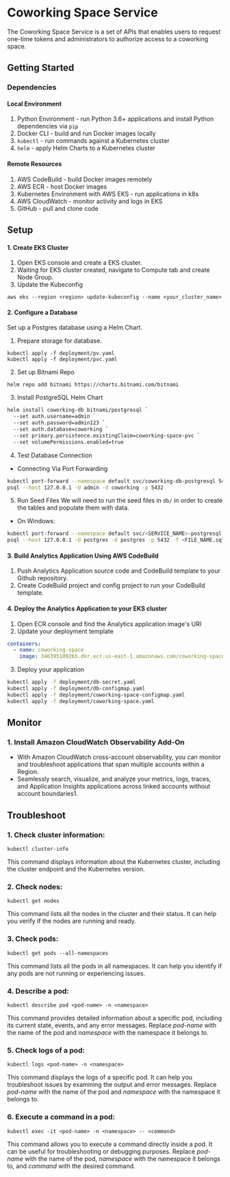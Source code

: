 # Coworking Space Service 
The Coworking Space Service is a set of APIs that enables users to request one-time tokens and administrators to authorize access to a coworking space.

## Getting Started

### Dependencies
#### Local Environment
1. Python Environment - run Python 3.6+ applications and install Python dependencies via `pip`
2. Docker CLI - build and run Docker images locally
3. `kubectl` - run commands against a Kubernetes cluster
4. `helm` - apply Helm Charts to a Kubernetes cluster

#### Remote Resources
1. AWS CodeBuild - build Docker images remotely
2. AWS ECR - host Docker images
3. Kubernetes Environment with AWS EKS - run applications in k8s
4. AWS CloudWatch - monitor activity and logs in EKS
5. GitHub - pull and clone code

## Setup

#### 1. Create EKS Cluster

1. Open EKS console and create a EKS cluster.
2. Waiting for EKS cluster created, navigate to Compute tab and create Node Group.
3. Update the Kubeconfig
```
aws eks --region <region> update-kubeconfig --name <your_cluster_name>
```

#### 2. Configure a Database

Set up a Postgres database using a Helm Chart.

1. Prepare storage for database.
```
kubectl apply -f deployment/pv.yaml
kubectl apply -f deployment/pvc.yaml
```

2. Set up Bitnami Repo
```
helm repo add bitnami https://charts.bitnami.com/bitnami
```

3. Install PostgreSQL Helm Chart
```bash
helm install coworking-db bitnami/postgresql `
  --set auth.username=admin `
  --set auth.password=admin123 `
  --set auth.database=coworking `
  --set primary.persistence.existingClaim=coworking-space-pvc `
  --set volumePermissions.enabled=true
```

4. Test Database Connection
* Connecting Via Port Forwarding
```bash
kubectl port-forward --namespace default svc/coworking-db-postgresql 5432:5432 &
psql --host 127.0.0.1 -U admin -d coworking -p 5432
```

5. Run Seed Files
We will need to run the seed files in `db/` in order to create the tables and populate them with data.

* On Windows:
```bash
kubectl port-forward --namespace default svc/<SERVICE_NAME>-postgresql 5432:5432
psql --host 127.0.0.1 -U postgres -d postgres -p 5432 -f <FILE_NAME.sql>
```

#### 3. Build Analytics Application Using AWS CodeBuild

1. Push Analytics Application source code and CodeBuild template to your Github repository.
2. Create CodeBuild project and config project to run your CodeBuild template.

#### 4. Deploy the Analytics Application to your EKS cluster

1. Open ECR console and find the Analytics application image's URI
2. Update your deployment template
```Yaml
containers:
  - name: coworking-space
    image: 346395109265.dkr.ecr.us-east-1.amazonaws.com/coworking-space:1
```
3. Deploy your application
```bash
kubectl apply -f deployment/db-secret.yaml
kubectl apply -f deployment/db-configmap.yaml
kubectl apply -f deployment/coworking-space-configmap.yaml
kubectl apply -f deployment/coworking-space.yaml
```

## Monitor

### 1. Install Amazon CloudWatch Observability Add-On

* With Amazon CloudWatch cross-account observability, you can monitor and troubleshoot applications that span multiple accounts within a Region.
* Seamlessly search, visualize, and analyze your metrics, logs, traces, and Application Insights applications across linked accounts without account boundaries1.

## Troubleshoot

### 1. Check cluster information:
```
kubectl cluster-info
```
This command displays information about the Kubernetes cluster, including the cluster endpoint and the Kubernetes version.

### 2. Check nodes:
```
kubectl get nodes
```
This command lists all the nodes in the cluster and their status. It can help you verify if the nodes are running and ready.

### 3. Check pods:
```
kubectl get pods --all-namespaces
```
This command lists all the pods in all namespaces. It can help you identify if any pods are not running or experiencing issues.

### 4. Describe a pod:
```
kubectl describe pod <pod-name> -n <namespace>
```
This command provides detailed information about a specific pod, including its current state, events, and any error messages. Replace *pod-name* with the name of the pod and *namespace* with the namespace it belongs to.

### 5. Check logs of a pod:
```
kubectl logs <pod-name> -n <namespace>
```
This command displays the logs of a specific pod. It can help you troubleshoot issues by examining the output and error messages. Replace *pod-name* with the name of the pod and *namespace* with the namespace it belongs to.

### 6. Execute a command in a pod:
```
kubectl exec -it <pod-name> -n <namespace> -- <command>
```
This command allows you to execute a command directly inside a pod. It can be useful for troubleshooting or debugging purposes. Replace *pod-name* with the name of the pod, *namespace* with the namespace it belongs to, and *command* with the desired command.

